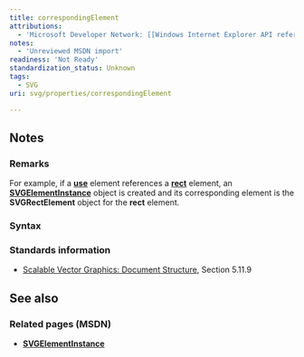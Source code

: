 ```yaml
---
title: correspondingElement
attributions:
  - 'Microsoft Developer Network: [[Windows Internet Explorer API reference](http://msdn.microsoft.com/en-us/library/ie/hh828809%28v=vs.85%29.aspx) Article]'
notes:
  - 'Unreviewed MSDN import'
readiness: 'Not Ready'
standardization_status: Unknown
tags:
  - SVG
uri: svg/properties/correspondingElement

---
```

## <span>Notes</span>

### <span>Remarks</span>

For example, if a [**use**](/svg/elements/use) element references a [**rect**](/svg/elements/rect) element, an [**SVGElementInstance**](/svg/objects/SVGElementInstance) object is created and its corresponding element is the **SVGRectElement** object for the **rect** element.

### <span>Syntax</span>

### <span>Standards information</span>

-   [Scalable Vector Graphics: Document Structure](http://go.microsoft.com/fwlink/p/?linkid=204733), Section 5.11.9

## <span>See also</span>

### <span>Related pages (MSDN)</span>

-   [**SVGElementInstance**](/svg/objects/SVGElementInstance)
